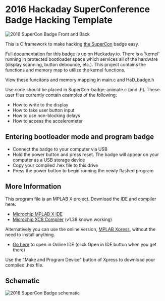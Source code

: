 2016 Hackaday SuperConference Badge Hacking Template
====================================================

![2016 SuperCon Badge Front and Back](https://hackadaycom.files.wordpress.com/2016/10/both.jpg)

This is C framework to make hacking [the SuperCon](https://hackaday.io/superconference) badge easy.

[Full documentation for this badge](https://hackaday.io/project/16401-supercon-ii-badge) is up on Hackaday.io. There is a 'kernel' running in protected
bootloader space which services all of the hardware (display scanning, button debounce, etc.).
This project contains the functions and memory map to utilize the kernel functions.

View these funcitons and memory mapping in main.c and HaD_badge.h

Use code should be placed in SuperCon-badge-animate.c (and .h). These user files
currently contain examples of the following:

*  How to write to the display
*  How to take user button input
*  How to use non-blocking delays
*  How to access the accelerometer

## Entering bootloader mode and program badge

*  Connect the badge to your computer via USB
*  Hold the power button and press reset. The badge will appear on your computer as a USB storage device
*  Copy your compiled .hex file to this drive
*  Press the power button to begin running the newly flashed program

## More Information

This program file is an MPLAB X project. Download the IDE and compiler here:

*  [Microchip MPLAB X IDE](http://microchip.wikidot.com/mplabx:installation)
*  [Microchip XC8 Compiler](http://microchip.wikidot.com/xc8:installation) (v1.38 known working)

Alternatively you can use the online version, [MPLAB Xpress](https://mplabxpress.microchip.com/mplabcloud/ide), without the need to install anything.

*  [Go here](https://mplabxpress.microchip.com/mplabcloud/Example/Details/259#) to open in Online IDE (click Open in IDE button when you get there)

Use the "Make and Program Device" button of Xpress to download your compiled .hex file.

## Schematic

![2016 SuperCon Badge schematic](https://hackadaycom.files.wordpress.com/2016/10/schematic-2016-supercon-badge.jpeg)

